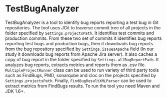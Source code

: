 # TestBugAnalyzer
TestBugAnalyzer is a tool to identify bug reports reporting a test bug in Git repositories. The tool uses JGit to traverse commit tree of all projects in the folder specified by `Settings.projectsPath`. It identifies test commits and production commits. From these two set of commits it identifies bug reports reporting test bugs and production bugs, then it downloads bug reports from the bug repository specified by `Settings.issuesApache` field (In our study it downloads bug reports from Apache Jira server). It also caches a copy of bug report in the folder specified by `Settings.allBugReportPath`. It analyzes bug reports, extracts metrics and reports them as .csv file. `MultipleProjectRunner` class can be used to run variety of third party tools such as FindBugs, PMD, sonarqube and cloc on the projects specified by `Settings.projectsPath`. Finally, `FindBugResultXMLParser` can be used to extract metrics from FindBugs results. To run the tool you need Maven and JDK 1.6+.
